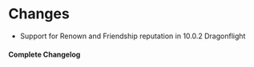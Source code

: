 # Changes

- Support for Renown and Friendship reputation in 10.0.2 Dragonflight

#### Complete Changelog
